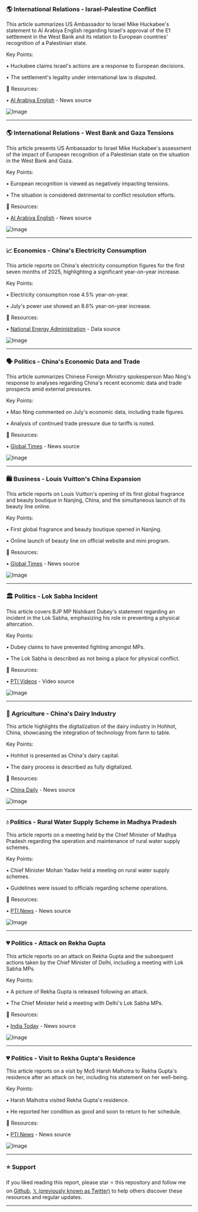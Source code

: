 ### 🌎 International Relations - Israel-Palestine Conflict

This article summarizes US Ambassador to Israel Mike Huckabee's statement to Al Arabiya English regarding Israel's approval of the E1 settlement in the West Bank and its relation to European countries' recognition of a Palestinian state.

Key Points:

• Huckabee claims Israel's actions are a response to European decisions.

• The settlement's legality under international law is disputed.


🔗 Resources:

• [Al Arabiya English](https://x.com/AlArabiya_Eng) - News source

![Image](https://pbs.twimg.com/tweet_video_thumb/Gy3IkgfXMAAvRRe.jpg)

---
### 🌎 International Relations - West Bank and Gaza Tensions

This article presents US Ambassador to Israel Mike Huckabee's assessment of the impact of European recognition of a Palestinian state on the situation in the West Bank and Gaza.

Key Points:

• European recognition is viewed as negatively impacting tensions.

• The situation is considered detrimental to conflict resolution efforts.


🔗 Resources:

• [Al Arabiya English](https://x.com/AlArabiya_Eng) - News source

![Image](https://pbs.twimg.com/media/Gy3MOTNXsAAqNnx?format=jpg&name=small)

---
### 📈 Economics - China's Electricity Consumption

This article reports on China's electricity consumption figures for the first seven months of 2025, highlighting a significant year-on-year increase.

Key Points:

• Electricity consumption rose 4.5% year-on-year.


• July's power use showed an 8.6% year-on-year increase.


🔗 Resources:

• [National Energy Administration](https://x.com/PDChina) - Data source

![Image](https://pbs.twimg.com/media/Gy3AFZMbwAAqtnN?format=png&name=small)

---
### 🗣️ Politics - China's Economic Data and Trade

This article summarizes Chinese Foreign Ministry spokesperson Mao Ning's response to analyses regarding China's recent economic data and trade prospects amid external pressures.

Key Points:

• Mao Ning commented on July's economic data, including trade figures.


•  Analysis of continued trade pressure due to tariffs is noted.



🔗 Resources:

• [Global Times](https://x.com/globaltimesnews) - News source

![Image](https://pbs.twimg.com/media/Gy3BgdXagAAjP0B?format=jpg&name=small)

---
### 🛍️ Business - Louis Vuitton's China Expansion

This article reports on Louis Vuitton's opening of its first global fragrance and beauty boutique in Nanjing, China, and the simultaneous launch of its beauty line online.

Key Points:

•  First global fragrance and beauty boutique opened in Nanjing.

• Online launch of beauty line on official website and mini program.


🔗 Resources:

• [Global Times](https://x.com/globaltimesnews) - News source

![Image](https://pbs.twimg.com/media/Gy2-Y-5bcAAyzQ4?format=jpg&name=small)

---
### 🏛️ Politics - Lok Sabha Incident

This article covers BJP MP Nishikant Dubey's statement regarding an incident in the Lok Sabha, emphasizing his role in preventing a physical altercation.

Key Points:

• Dubey claims to have prevented fighting amongst MPs.

•  The Lok Sabha is described as not being a place for physical conflict.


🔗 Resources:

• [PTI Videos](http://ptivideos.com) - Video source

![Image](https://pbs.twimg.com/amplify_video_thumb/1958424697395412992/img/mjepYogNsHPL3wR-.jpg)

---
### 🥛 Agriculture - China's Dairy Industry

This article highlights the digitalization of the dairy industry in Hohhot, China, showcasing the integration of technology from farm to table.

Key Points:

• Hohhot is presented as China's dairy capital.

•  The dairy process is described as fully digitalized.


🔗 Resources:

• [China Daily](https://x.com/ChinaDaily) - News source

![Image](https://pbs.twimg.com/amplify_video_thumb/1958423755757350912/img/1EmhfqCks2oNTsEZ.jpg)

---
### 💧 Politics - Rural Water Supply Scheme in Madhya Pradesh

This article reports on a meeting held by the Chief Minister of Madhya Pradesh regarding the operation and maintenance of rural water supply schemes.

Key Points:

• Chief Minister Mohan Yadav held a meeting on rural water supply schemes.

•  Guidelines were issued to officials regarding scheme operations.


🔗 Resources:

• [PTI News](https://x.com/PTI_News) - News source

![Image](https://pbs.twimg.com/media/Gy23FuXawAA4Tbm?format=png&name=small)

---
### 💔 Politics - Attack on Rekha Gupta

This article reports on an attack on Rekha Gupta and the subsequent actions taken by the Chief Minister of Delhi, including a meeting with Lok Sabha MPs.

Key Points:

• A picture of Rekha Gupta is released following an attack.

• The Chief Minister held a meeting with Delhi's Lok Sabha MPs.


🔗 Resources:

• [India Today](https://x.com/IndiaToday) - News source

![Image](https://pbs.twimg.com/media/Gy2qx0cboAAjGgF?format=png&name=small)

---
### 💔 Politics -  Visit to Rekha Gupta's Residence

This article reports on a visit by MoS Harsh Malhotra to Rekha Gupta's residence after an attack on her, including his statement on her well-being.

Key Points:

•  Harsh Malhotra visited Rekha Gupta's residence.

• He reported her condition as good and soon to return to her schedule.


🔗 Resources:

• [PTI News](https://x.com/PTI_News) - News source

![Image](https://pbs.twimg.com/amplify_video_thumb/1958404511640563712/img/5DW63yXGFwNqez-_.jpg)


---

### ⭐️ Support

If you liked reading this report, please star ⭐️ this repository and follow me on [Github](https://github.com/Drix10), [𝕏 (previously known as Twitter)](https://x.com/DRIX_10_) to help others discover these resources and regular updates.

---